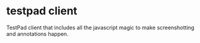 # testpad client
TestPad client that includes all the javascript magic to make screenshotting and annotations happen.
